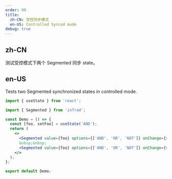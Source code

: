 ```yaml
---
order: 99
title:
  zh-CN: 受控同步模式
  en-US: Controlled Synced mode
debug: true
---
```


## zh-CN

测试受控模式下两个 Segmented 同步 state。

## en-US

Tests two Segmented synchronized states in controlled mode.

```jsx
import { useState } from 'react';

import { Segmented } from 'infrad';

const Demo = () => {
  const [foo, setFoo] = useState('AND');
  return (
    <>
      <Segmented value={foo} options={['AND', 'OR', 'NOT']} onChange={setFoo} />
      &nbsp;&nbsp;
      <Segmented value={foo} options={['AND', 'OR', 'NOT']} onChange={value => setFoo(value)} />
    </>
  );
};

export default Demo;
```
